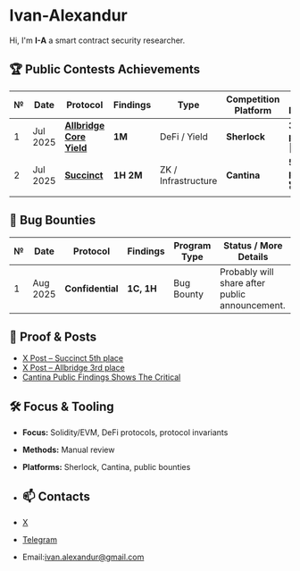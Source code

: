 # Ivan-Alexandur
Hi, I'm **I-A** a smart contract security researcher. 

## 🏆 Public Contests Achievements

| № | Date      | Protocol                 | Findings | Type                | Competition Platform | More Details |
|---|-----------|--------------------------|----------|---------------------|----------------------|--------------|
| 1 | Jul 2025  | [**Allbridge Core Yield**](https://audits.sherlock.xyz/contests/1051) | **1M**   | DeFi / Yield        | **Sherlock**         |  **3rd place** 🥉|
| 2 | Jul 2025      | [**Succinct**](https://cantina.xyz/code/bd882748-077e-4e55-853f-f8df70109dbb/overview/leaderboard)             | **1H** **2M**        | ZK / Infrastructure | **Cantina**          | **5th place** 🎖️|

## 🐞 Bug Bounties
| № | Date     | Protocol               | Findings     | Program Type | Status / More Details |
|---|----------|------------------------|--------------|--------------|-----------------------|
| 1 | Aug 2025     | **Confidential**  | **1C, 1H**   | Bug Bounty   | Probably will share after public announcement. |

## 📸 Proof & Posts
- [X Post – Succinct 5th place](https://x.com/ivanalexandurr/status/1958845637413241166)  
- [X Post – Allbridge 3rd place](https://x.com/ivanalexandurr/status/1958857334630797356)  
- [Cantina Public Findings Shows The Critical](https://cantina.xyz/u/ivanalexandur)


## 🛠️ Focus & Tooling
- **Focus:** Solidity/EVM, DeFi protocols, protocol invariants  
- **Methods:** Manual review
- **Platforms:** Sherlock, Cantina, public bounties

- ## 📫 Contacts
- [X](https://x.com/ivanalexandurr)
- [Telegram](t.me/ivanalexandur)
- Email:ivan.alexandur@gmail.com 





